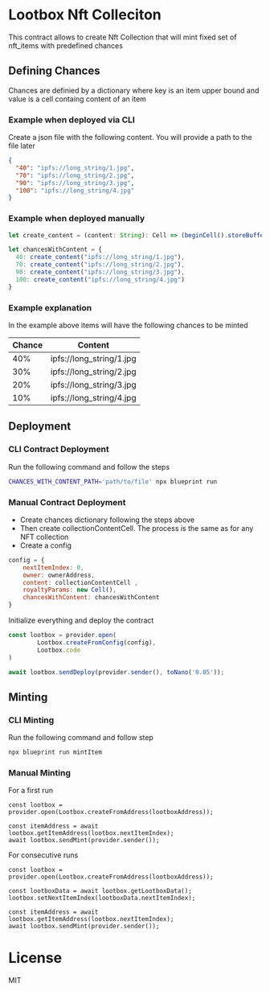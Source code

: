 # Lootbox Nft Colleciton

This contract allows to create Nft Collection that will mint fixed set of nft_items with predefined chances

## Defining Chances
Chances are definied by a dictionary where key is an item upper bound and value is a cell containg content of an item

### Example when deployed via CLI
Create a json file with the following content. You will provide a path to the file later

```json
{
  "40": "ipfs://long_string/1.jpg",
  "70": "ipfs://long_string/2.jpg",
  "90": "ipfs://long_string/3.jpg",
  "100": "ipfs://long_string/4.jpg"
}
```

### Example when deployed manually
```ts
let create_content = (content: String): Cell => (beginCell().storeBuffer(Buffer.from(content))).endCell();

let chancesWithContent = {
  40: create_content("ipfs://long_string/1.jpg"),
  70: create_content("ipfs://long_string/2.jpg"),
  90: create_content("ipfs://long_string/3.jpg"),
  100: create_content("ipfs://long_string/4.jpg")
}
```

### Example explanation 

In the example above items will have the following chances to be minted

|Chance|Content|
| --- | --- |
|    40% | ipfs://long_string/1.jpg|
|    30% | ipfs://long_string/2.jpg|
|    20% | ipfs://long_string/3.jpg|
|    10% | ipfs://long_string/4.jpg|


## Deployment

### CLI Contract Deployment

Run the following command and follow the steps

```bash
CHANCES_WITH_CONTENT_PATH='path/to/file' npx blueprint run
```

### Manual Contract Deployment
* Create chances dictionary following the steps above
* Then create collectionContentCell. The process is the same as for any NFT collection
* Create a config
```js
config = {
    nextItemIndex: 0,
    owner: ownerAddress,
    content: collectionContentCell ,
    royaltyParams: new Cell(),
    chancesWithContent: chancesWithContent
}
```

Initialize everything and deploy the contract

```js
const lootbox = provider.open(
        Lootbox.createFromConfig(config),
        Lootbox.code
)

await lootbox.sendDeploy(provider.sender(), toNano('0.05'));

```

## Minting
### CLI Minting
Run the following command and follow step

```bash
npx blueprint run mintItem
```

### Manual Minting
For a first run
```
const lootbox = provider.open(Lootbox.createFromAddress(lootboxAddress));

const itemAddress = await lootbox.getItemAddress(lootbox.nextItemIndex);
await lootbox.sendMint(provider.sender());
```

For consecutive runs
```
const lootbox = provider.open(Lootbox.createFromAddress(lootboxAddress));

const lootboxData = await lootbox.getLootboxData();
lootbox.setNextItemIndex(lootboxData.nextItemIndex);

const itemAddress = await lootbox.getItemAddress(lootbox.nextItemIndex);
await lootbox.sendMint(provider.sender());
```
  
# License
MIT
